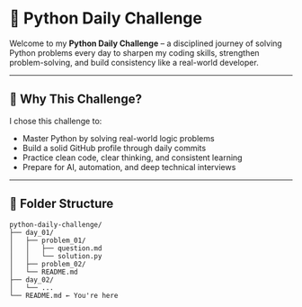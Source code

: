 # 🐍 Python Daily Challenge

Welcome to my **Python Daily Challenge** – a disciplined journey of solving Python problems every day to sharpen my coding skills, strengthen problem-solving, and build consistency like a real-world developer.

---

## 🎯 Why This Challenge?

I chose this challenge to:
- Master Python by solving real-world logic problems
- Build a solid GitHub profile through daily commits
- Practice clean code, clear thinking, and consistent learning
- Prepare for AI, automation, and deep technical interviews

---

## 🧱 Folder Structure

```plaintext
python-daily-challenge/
├── day_01/
│   ├── problem_01/
│   │   ├── question.md
│   │   └── solution.py
│   ├── problem_02/
│   └── README.md
├── day_02/
│   └── ...
└── README.md ← You're here
